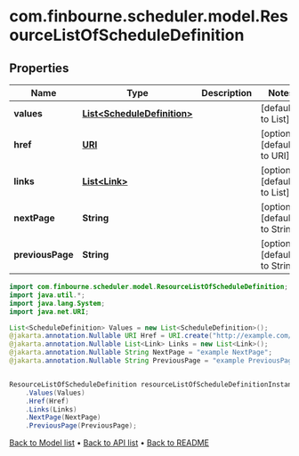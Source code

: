 # com.finbourne.scheduler.model.ResourceListOfScheduleDefinition

## Properties

Name | Type | Description | Notes
------------ | ------------- | ------------- | -------------
**values** | [**List&lt;ScheduleDefinition&gt;**](ScheduleDefinition.md) |  | [default to List<ScheduleDefinition>]
**href** | [**URI**](URI.md) |  | [optional] [default to URI]
**links** | [**List&lt;Link&gt;**](Link.md) |  | [optional] [default to List<Link>]
**nextPage** | **String** |  | [optional] [default to String]
**previousPage** | **String** |  | [optional] [default to String]

```java
import com.finbourne.scheduler.model.ResourceListOfScheduleDefinition;
import java.util.*;
import java.lang.System;
import java.net.URI;

List<ScheduleDefinition> Values = new List<ScheduleDefinition>();
@jakarta.annotation.Nullable URI Href = URI.create("http://example.com/Href");
@jakarta.annotation.Nullable List<Link> Links = new List<Link>();
@jakarta.annotation.Nullable String NextPage = "example NextPage";
@jakarta.annotation.Nullable String PreviousPage = "example PreviousPage";


ResourceListOfScheduleDefinition resourceListOfScheduleDefinitionInstance = new ResourceListOfScheduleDefinition()
    .Values(Values)
    .Href(Href)
    .Links(Links)
    .NextPage(NextPage)
    .PreviousPage(PreviousPage);
```


[Back to Model list](../README.md#documentation-for-models) &#8226; [Back to API list](../README.md#documentation-for-api-endpoints) &#8226; [Back to README](../README.md)
